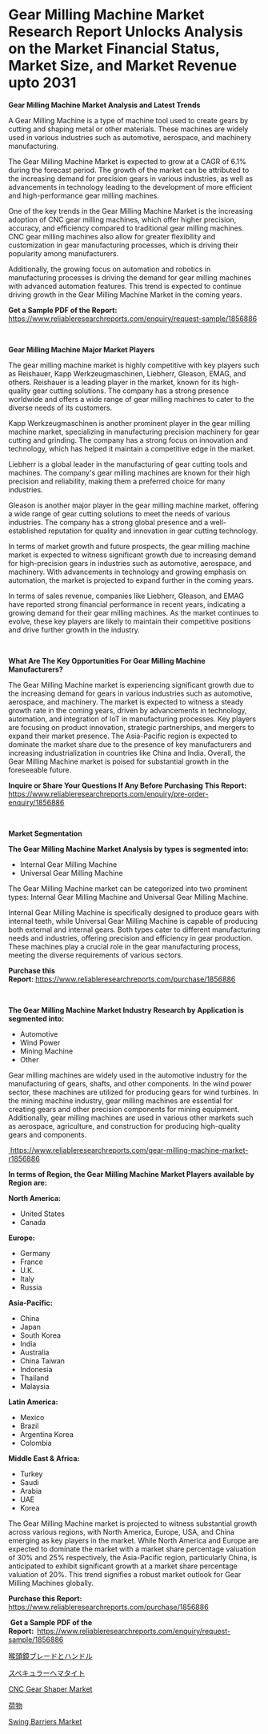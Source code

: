 <p><h1>Gear Milling Machine Market Research Report Unlocks Analysis on the Market Financial Status, Market Size, and Market Revenue upto 2031</h1></p><p><strong>Gear Milling Machine Market Analysis and Latest Trends</strong></p>
<p><p>A Gear Milling Machine is a type of machine tool used to create gears by cutting and shaping metal or other materials. These machines are widely used in various industries such as automotive, aerospace, and machinery manufacturing.</p><p>The Gear Milling Machine Market is expected to grow at a CAGR of 6.1% during the forecast period. The growth of the market can be attributed to the increasing demand for precision gears in various industries, as well as advancements in technology leading to the development of more efficient and high-performance gear milling machines.</p><p>One of the key trends in the Gear Milling Machine Market is the increasing adoption of CNC gear milling machines, which offer higher precision, accuracy, and efficiency compared to traditional gear milling machines. CNC gear milling machines also allow for greater flexibility and customization in gear manufacturing processes, which is driving their popularity among manufacturers.</p><p>Additionally, the growing focus on automation and robotics in manufacturing processes is driving the demand for gear milling machines with advanced automation features. This trend is expected to continue driving growth in the Gear Milling Machine Market in the coming years.</p></p>
<p><strong>Get a Sample PDF of the Report:&nbsp;</strong> <a href="https://www.reliableresearchreports.com/enquiry/request-sample/1856886">https://www.reliableresearchreports.com/enquiry/request-sample/1856886</a></p>
<p>&nbsp;</p>
<p><strong>Gear Milling Machine Major Market Players</strong></p>
<p><p>The gear milling machine market is highly competitive with key players such as Reishauer, Kapp Werkzeugmaschinen, Liebherr, Gleason, EMAG, and others. Reishauer is a leading player in the market, known for its high-quality gear cutting solutions. The company has a strong presence worldwide and offers a wide range of gear milling machines to cater to the diverse needs of its customers.</p><p>Kapp Werkzeugmaschinen is another prominent player in the gear milling machine market, specializing in manufacturing precision machinery for gear cutting and grinding. The company has a strong focus on innovation and technology, which has helped it maintain a competitive edge in the market.</p><p>Liebherr is a global leader in the manufacturing of gear cutting tools and machines. The company's gear milling machines are known for their high precision and reliability, making them a preferred choice for many industries.</p><p>Gleason is another major player in the gear milling machine market, offering a wide range of gear cutting solutions to meet the needs of various industries. The company has a strong global presence and a well-established reputation for quality and innovation in gear cutting technology.</p><p>In terms of market growth and future prospects, the gear milling machine market is expected to witness significant growth due to increasing demand for high-precision gears in industries such as automotive, aerospace, and machinery. With advancements in technology and growing emphasis on automation, the market is projected to expand further in the coming years.</p><p>In terms of sales revenue, companies like Liebherr, Gleason, and EMAG have reported strong financial performance in recent years, indicating a growing demand for their gear milling machines. As the market continues to evolve, these key players are likely to maintain their competitive positions and drive further growth in the industry.</p></p>
<p>&nbsp;</p>
<p><strong>What Are The Key Opportunities For Gear Milling Machine Manufacturers?</strong></p>
<p><p>The Gear Milling Machine market is experiencing significant growth due to the increasing demand for gears in various industries such as automotive, aerospace, and machinery. The market is expected to witness a steady growth rate in the coming years, driven by advancements in technology, automation, and integration of IoT in manufacturing processes. Key players are focusing on product innovation, strategic partnerships, and mergers to expand their market presence. The Asia-Pacific region is expected to dominate the market share due to the presence of key manufacturers and increasing industrialization in countries like China and India. Overall, the Gear Milling Machine market is poised for substantial growth in the foreseeable future.</p></p>
<p><strong>Inquire or Share Your Questions If Any Before Purchasing This Report:</strong> <a href="https://www.reliableresearchreports.com/enquiry/pre-order-enquiry/1856886">https://www.reliableresearchreports.com/enquiry/pre-order-enquiry/1856886</a></p>
<p>&nbsp;</p>
<p><strong>Market Segmentation</strong></p>
<p><strong>The Gear Milling Machine Market Analysis by types is segmented into:</strong></p>
<p><ul><li>Internal Gear Milling Machine</li><li>Universal Gear Milling Machine</li></ul></p>
<p><p>The Gear Milling Machine market can be categorized into two prominent types: Internal Gear Milling Machine and Universal Gear Milling Machine. </p><p>Internal Gear Milling Machine is specifically designed to produce gears with internal teeth, while Universal Gear Milling Machine is capable of producing both external and internal gears. Both types cater to different manufacturing needs and industries, offering precision and efficiency in gear production. These machines play a crucial role in the gear manufacturing process, meeting the diverse requirements of various sectors.</p></p>
<p><strong>Purchase this Report:&nbsp;</strong><a href="https://www.reliableresearchreports.com/purchase/1856886">https://www.reliableresearchreports.com/purchase/1856886</a></p>
<p>&nbsp;</p>
<p><strong>The Gear Milling Machine Market Industry Research by Application is segmented into:</strong></p>
<p><ul><li>Automotive</li><li>Wind Power</li><li>Mining Machine</li><li>Other</li></ul></p>
<p><p>Gear milling machines are widely used in the automotive industry for the manufacturing of gears, shafts, and other components. In the wind power sector, these machines are utilized for producing gears for wind turbines. In the mining machine industry, gear milling machines are essential for creating gears and other precision components for mining equipment. Additionally, gear milling machines are used in various other markets such as aerospace, agriculture, and construction for producing high-quality gears and components.</p></p>
<p><a href="https://www.reliableresearchreports.com/gear-milling-machine-market-r1856886">&nbsp;https://www.reliableresearchreports.com/gear-milling-machine-market-r1856886</a></p>
<p><strong>In terms of Region, the Gear Milling Machine Market Players available by Region are:</strong></p>
<p>
    <p> <strong> North America: </strong>
        <ul>
            <li>United States</li>
            <li>Canada</li>
        </ul>
        </p> 
    <p> <strong> Europe: </strong>
        <ul>
            <li>Germany</li>
            <li>France</li>
            <li>U.K.</li>
            <li>Italy</li>
            <li>Russia</li>
        </ul>
        </p> 
    <p> <strong> Asia-Pacific: </strong>
        <ul>
            <li>China</li>
            <li>Japan</li>
            <li>South Korea</li>
            <li>India</li>
            <li>Australia</li>
            <li>China Taiwan</li>
            <li>Indonesia</li>
            <li>Thailand</li>
            <li>Malaysia</li>
        </ul>
        </p> 
    <p> <strong> Latin America: </strong>
        <ul>
            <li>Mexico</li>
            <li>Brazil</li>
            <li>Argentina Korea</li>
            <li>Colombia</li>
        </ul>
        </p> 
    <p> <strong> Middle East & Africa: </strong>
        <ul>
            <li>Turkey</li>
            <li>Saudi</li>
            <li>Arabia</li>
            <li>UAE</li>
            <li>Korea</li>
        </ul>
    </p>
    </p>
<p><p>The Gear Milling Machine market is projected to witness substantial growth across various regions, with North America, Europe, USA, and China emerging as key players in the market. While North America and Europe are expected to dominate the market with a market share percentage valuation of 30% and 25% respectively, the Asia-Pacific region, particularly China, is anticipated to exhibit significant growth at a market share percentage valuation of 20%. This trend signifies a robust market outlook for Gear Milling Machines globally.</p></p>
<p><strong>Purchase this Report: </strong><a href="https://www.reliableresearchreports.com/purchase/1856886">https://www.reliableresearchreports.com/purchase/1856886</a></p>
<p>&nbsp;<strong>Get a Sample PDF of the Report:&nbsp;&nbsp;</strong><a href="https://www.reliableresearchreports.com/enquiry/request-sample/1856886">https://www.reliableresearchreports.com/enquiry/request-sample/1856886</a></p>
<p><strong></strong></p>
<p><p><a href="https://github.com/nemesis2824/Market-Research-Report-List-1/blob/main/313341232422.md">喉頭鏡ブレードとハンドル</a></p><p><a href="https://medium.com/@vincemarvin1/%E9%8F%A1%E9%9D%A2%E3%83%98%E3%83%9E%E3%82%BF%E3%82%A4%E3%83%88%E5%B8%82%E5%A0%B4-%E7%AB%B6%E4%BA%89%E5%88%86%E6%9E%90-%E5%B8%82%E5%A0%B4%E3%83%88%E3%83%AC%E3%83%B3%E3%83%89-%E3%81%8A%E3%82%88%E3%81%B32031%E5%B9%B4%E3%81%BE%E3%81%A7%E3%81%AE%E4%BA%88%E6%B8%AC-a48fe8bdc00b">スペキュラーヘマタイト</a></p><p><a href="https://github.com/nicholepatriciadoylenwnrjr0/Market-Research-Report-List-2/blob/main/cnc-gear-shaper-market.md">CNC Gear Shaper Market</a></p><p><a href="https://medium.com/@matteills7854/%E8%8D%B7%E7%89%A9%E5%B8%82%E5%A0%B4%E5%88%86%E6%9E%90-%E3%81%9D%E3%81%AEcagr-%E5%B8%82%E5%A0%B4%E3%82%BB%E3%82%B0%E3%83%A1%E3%83%B3%E3%83%86%E3%83%BC%E3%82%B7%E3%83%A7%E3%83%B3-%E3%81%8A%E3%82%88%E3%81%B3%E3%82%B0%E3%83%AD%E3%83%BC%E3%83%90%E3%83%AB%E7%94%A3%E6%A5%AD%E6%A6%82%E8%A6%81-cfe5054cadea">荷物</a></p><p><a href="https://github.com/gamblestampleyjenny50m5sl6/Market-Research-Report-List-2/blob/main/swing-barriers-market.md">Swing Barriers Market</a></p></p>